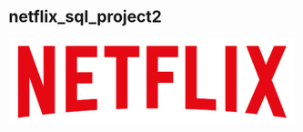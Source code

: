 # netflix_sql_project2

![Netflix Logo](https://github.com/mohammad01-tech/netflix_sql_project2/blob/main/logo.png)

